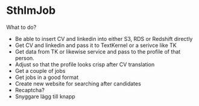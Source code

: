 # SthlmJob

What to do?


 - Be able to insert CV and linkedin into either S3, RDS or Redshift directly
 - Get CV and linkedin and pass it to TextKernel or a serivce like TK
 - Get data from TK or likewise service and pass to the profile of that person.
 - Adjust so that the profile looks crisp after CV translation
 - Get a couple of jobs
 - Get jobs in a good format
 - Create new website for searching after candidates
 - Recaptcha?
 - Snyggare lägg till knapp
